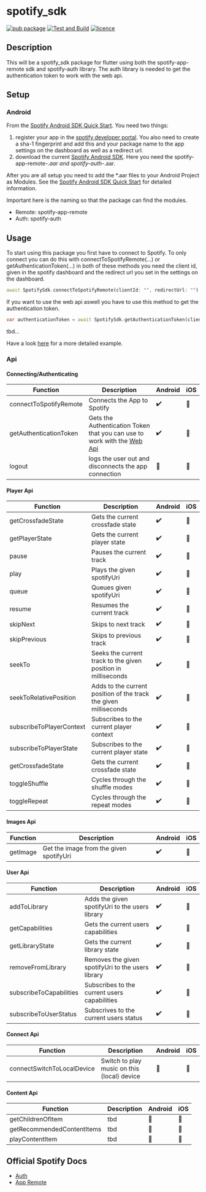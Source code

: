 # spotify_sdk

[![pub package](https://img.shields.io/badge/pub-0.3.3-orange)](https://pub.dev/packages/spotify_sdk)
[![Test and Build](https://github.com/brim-borium/spotify_sdk/workflows/Test%20and%20Build/badge.svg?branch=develop)](https://github.com/brim-borium/spotify_sdk/actions)
[![licence](https://img.shields.io/badge/licence-MIT-blue.svg)](https://github.com/IamTobi/spotify_sdk/blob/master/LICENSE)

## Description

This will be a spotify_sdk package for flutter using both the spotify-app-remote sdk and spotify-auth library. The auth library is needed to get the authentication token to work with the web api.

## Setup

### Android

From the [Spotify Android SDK Quick Start](https://developer.spotify.com/documentation/android/quick-start/). You need two things:

1. register your app in the [spotify developer portal](https://developer.spotify.com/dashboard/). You also need to create a sha-1 fingerprint and add this and your package name to the app settings on the dashboard as well as a redirect url.
2. download the current [Spotify Android SDK](https://github.com/spotify/android-sdk/releases). Here you need the spotify-app-remote-*.aar and spotify-auth-*.aar.

After you are all setup you need to add the *.aar files to your Android Project as Modules. See the [Spotify Android SDK Quick Start](https://developer.spotify.com/documentation/android/quick-start/) for detailed information.

Important here is the naming so that the package can find the modules.

- Remote: spotify-app-remote
- Auth: spotify-auth

## Usage

To start using this package you first have to connect to Spotify. To only connect you can do this with connectToSpotifyRemote(...) or getAuthenticationToken(...) in both of these methods you need the client id, given in the spotify dashboard and the redirect url you set in the settings on the dashboard.

```dart
await SpotifySdk.connectToSpotifyRemote(clientId: "", redirectUrl: "")
```

If you want to use the web api aswell you have to use this method to get the authentication token.

```dart
var authenticationToken = await SpotifySdk.getAuthenticationToken(clientId: "", redirectUrl: "");
```

tbd...

Have a look [here](example/lib/main.dart) for a more detailed example.

### Api

#### Connecting/Authenticating

| Function  | Description| Android | iOS |
|---|---|---|--|
| connectToSpotifyRemote  | Connects the App to Spotify | :heavy_check_mark: | :construction_worker:  |  
|  getAuthenticationToken | Gets the Authentication Token that you can use to work with the [Web Api](https://developer.spotify.com/documentation/web-api/) |:heavy_check_mark: |  :construction_worker: |  
|  logout | logs the user out and disconnects the app connection |:construction_worker: |  :construction_worker: |

#### Player Api

| Function  | Description| Android | iOS |
|---|---|---|--|
|  getCrossfadeState | Gets the current crossfade state |:heavy_check_mark:  |  :construction_worker: |
|  getPlayerState | Gets the current player state |:heavy_check_mark:  |  :construction_worker: |
|  pause | Pauses the current track  |:heavy_check_mark: | :construction_worker:  |
|  play | Plays the given spotifyUri |:heavy_check_mark: |  :construction_worker: |
|  queue | Queues given spotifyUri |:heavy_check_mark: | :construction_worker:  |
|  resume | Resumes the current track |:heavy_check_mark: |  :construction_worker: |
|  skipNext | Skips to next track | :heavy_check_mark: | :construction_worker:  |
|  skipPrevious | Skips to previous track |:heavy_check_mark:  |  :construction_worker: |
|  seekTo | Seeks the current track to the given position in milliseconds | :heavy_check_mark:   |:construction_worker: |
|  seekToRelativePosition | Adds to the current position of the track the given milliseconds |:heavy_check_mark:  |  :construction_worker: |
|  subscribeToPlayerContext | Subscribes to the current player context |:heavy_check_mark:|:construction_worker: |
|  subscribeToPlayerState| Subscribes to the current player state |:heavy_check_mark:  |:construction_worker:|
|  getCrossfadeState | Gets the current crossfade state |:heavy_check_mark:  |  :construction_worker: |
|  toggleShuffle | Cycles through the shuffle modes |:heavy_check_mark: |  :construction_worker: |
|  toggleRepeat | Cycles through the repeat modes | :heavy_check_mark: |  :construction_worker: |

#### Images Api

| Function  | Description| Android | iOS |
|---|---|---|--|
|  getImage | Get the image from the given spotifyUri |:heavy_check_mark: |  :construction_worker: |

#### User Api

| Function  | Description| Android | iOS |
|---|---|---|--|
|  addToLibrary | Adds the given spotifyUri to the users library |:heavy_check_mark:  |  :construction_worker: |
|  getCapabilities | Gets the current users capabilities |:heavy_check_mark:  |  :construction_worker: |
|  getLibraryState | Gets the current library state |:heavy_check_mark:  |  :construction_worker: |
|  removeFromLibrary | Removes the given spotifyUri to the users library |:heavy_check_mark:  |  :construction_worker: |
|  subscribeToCapabilities |  Subscribes to the current users capabilities |:heavy_check_mark:  |  :construction_worker: |
|  subscribeToUserStatus |  Subscrives to  the current users status |:heavy_check_mark:  |  :construction_worker: |

#### Connect Api

| Function  | Description| Android | iOS |
|---|---|---|--|
|  connectSwitchToLocalDevice | Switch to play music on this (local) device |:construction_worker:  |  :construction_worker: |

#### Content Api

| Function  | Description| Android | iOS |
|---|---|---|--|
| getChildrenOfItem | tbd |:construction_worker:  |  :construction_worker: |
| getRecommendedContentItems | tbd |:construction_worker:  |  :construction_worker: |
| playContentItem | tbd |:construction_worker:  |  :construction_worker: |

## Official Spotify Docs

- [Auth](https://spotify.github.io/android-sdk/auth-lib/docs/index.html)
- [App Remote](https://spotify.github.io/android-sdk/app-remote-lib/docs/index.html)
